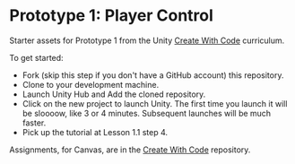 # Prototype 1: Player Control

Starter assets for Prototype 1 from the Unity [Create With Code](https://learn.unity.com/course/create-with-code) curriculum.

To get started:

* Fork (skip this step if you don't have a GitHub account) this repository.
* Clone to your development machine.
* Launch Unity Hub and Add the cloned repository.
* Click on the new project to launch Unity. The first time you launch it will be sloooow, like 3 or 4 minutes. Subsequent launches will be much faster.
* Pick up the tutorial at Lesson 1.1 step 4.

Assignments, for Canvas, are in the [Create With Code](https://github.com/DouglasUrner/Create-With-Code.git) repository.
